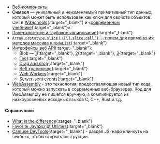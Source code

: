 - [Веб-компоненты](https://learn.javascript.ru/web-components)
- **Символ** — уникальный и неизменяемый примитивный тип данных, который может быть использован как ключ для свойств объектов. См. в [W3Schools](https://www.w3schools.com/js/js_es6.asp#mark_symbol){:target="_blank"} и «[современном учебнике](https://learn.javascript.ru/symbol){:target="_blank"}».
- [Поверхностное и глубокое копирование](https://doka.guide/js/shallow-or-deep-clone/){:target="_blank"}
- [`Array.prototype.slice` \\ `\[\].slice.call()` — прием для применения методов массива к `NodeList`](https://www.stevenchang.tw/blog/2020/05/23/JavaScript-slice-call-function){:target="_blank"}
- [Интерфейсы веб API](https://developer.mozilla.org/ru/docs/Web/API){:target="_blank"}:
  - Blob — [1](https://developer.mozilla.org/ru/docs/Web/API/Blob){:target="_blank"}, [2](https://learn.javascript.ru/blob){:target="_blank"}, [3](https://docs.microsoft.com/en-us/answers/questions/480791/what-is-the-difference-between-storing-documents-i.html#answer-481051){:target="_blank"}
  - [Гео](https://www.w3schools.com/html/html5_geolocation.asp){:target="_blank"}
  - [Drag and drop](https://www.w3schools.com/html/html5_draganddrop.asp){:target="_blank"}
  - [Веб хранилище](https://www.w3schools.com/html/html5_webstorage.asp){:target="_blank"}
  - [Web Workers](https://www.w3schools.com/html/html5_webworkers.asp){:target="_blank"}
  - [Server-sent events](https://www.w3schools.com/html/html5_serversentevents.asp){:target="_blank"}
- [WebAssembly](https://developer.mozilla.org/ru/docs/WebAssembly/Concepts) - это технология, предоставляющая новый тип кода, который можно запускать в современных веб-браузерах. Код для WebAssembly не пишется вручную, а компилируется из низкоуровневых исходных языков C, C++, Rust и.т.д.

#### Справочники

- [What is the difference](https://thisthat.dev/){:target="_blank"}
- [Favorite JavaScript Utilities](https://1loc.dev/){:target="_blank"}
- [CanIuse DevTools](https://www.canidev.tools/){:target="_blank"} - раздел JS; надо клинкуть на чекбокс, чтобы открыть инструкции.
